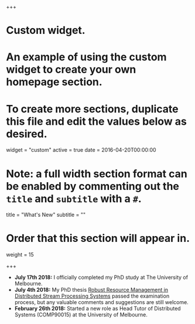 +++
# Custom widget.
# An example of using the custom widget to create your own homepage section.
# To create more sections, duplicate this file and edit the values below as desired.
widget = "custom"
active = true
date = 2016-04-20T00:00:00

# Note: a full width section format can be enabled by commenting out the `title` and `subtitle` with a `#`.
title = "What's New"
subtitle = ""

# Order that this section will appear in.
weight = 15

+++

* **July 17th 2018:** I officially completed my PhD study at The University of Melbourne. 
* **July 4th 2018:** My PhD thesis [Robust Resource Management in Distributed Stream Processing Systems](https://minerva-access.unimelb.edu.au/bitstream/handle/11343/213941/thesis.pdf?sequence=1&isAllowed=y) passed the examination process, but any valuable comments and suggestions are still welcome.
* **February 26th 2018:** Started a new role as Head Tutor of Distributed Systems (COMP90015) at the University of Melbourne.